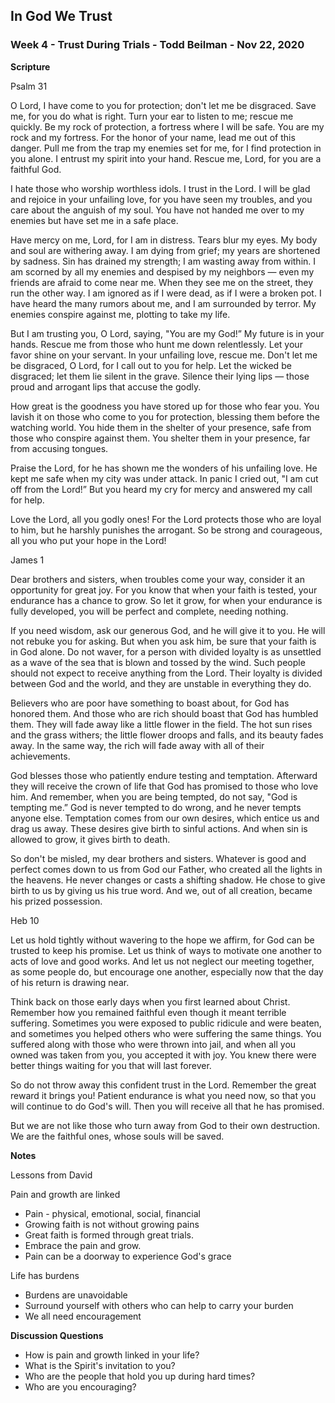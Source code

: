 ## In God We Trust

### Week 4 - Trust During Trials - Todd Beilman  - Nov 22, 2020

**Scripture**

Psalm 31

O Lord, I have come to you for protection;
don't let me be disgraced.
Save me, for you do what is right.
Turn your ear to listen to me;
rescue me quickly.
Be my rock of protection,
a fortress where I will be safe.
You are my rock and my fortress.
For the honor of your name, lead me out of this danger.
Pull me from the trap my enemies set for me,
for I find protection in you alone.
I entrust my spirit into your hand.
Rescue me, Lord, for you are a faithful God.

I hate those who worship worthless idols.
I trust in the Lord.
I will be glad and rejoice in your unfailing love,
for you have seen my troubles,
and you care about the anguish of my soul.
You have not handed me over to my enemies
but have set me in a safe place.

Have mercy on me, Lord, for I am in distress.
Tears blur my eyes.
My body and soul are withering away.
I am dying from grief;
my years are shortened by sadness.
Sin has drained my strength;
I am wasting away from within.
I am scorned by all my enemies
and despised by my neighbors —
even my friends are afraid to come near me.
When they see me on the street,
they run the other way.
I am ignored as if I were dead,
as if I were a broken pot.
I have heard the many rumors about me,
and I am surrounded by terror.
My enemies conspire against me,
plotting to take my life.

But I am trusting you, O Lord,
saying, "You are my God!”
My future is in your hands.
Rescue me from those who hunt me down relentlessly.
Let your favor shine on your servant.
In your unfailing love, rescue me.
Don't let me be disgraced, O Lord,
for I call out to you for help.
Let the wicked be disgraced;
let them lie silent in the grave.
Silence their lying lips —
those proud and arrogant lips that accuse the godly.

How great is the goodness
you have stored up for those who fear you.
You lavish it on those who come to you for protection,
blessing them before the watching world.
You hide them in the shelter of your presence,
safe from those who conspire against them.
You shelter them in your presence,
far from accusing tongues.

Praise the Lord,
for he has shown me the wonders of his unfailing love.
He kept me safe when my city was under attack.
In panic I cried out,
"I am cut off from the Lord!”
But you heard my cry for mercy
and answered my call for help.

Love the Lord, all you godly ones!
For the Lord protects those who are loyal to him,
but he harshly punishes the arrogant.
So be strong and courageous,
all you who put your hope in the Lord!


James 1

Dear brothers and sisters, when troubles come your way, consider it an opportunity for great joy. For you know that when your faith is tested, your endurance has a chance to grow. So let it grow, for when your endurance is fully developed, you will be perfect and complete, needing nothing.

If you need wisdom, ask our generous God, and he will give it to you. He will not rebuke you for asking. But when you ask him, be sure that your faith is in God alone. Do not waver, for a person with divided loyalty is as unsettled as a wave of the sea that is blown and tossed by the wind. Such people should not expect to receive anything from the Lord. Their loyalty is divided between God and the world, and they are unstable in everything they do.

Believers who are poor have something to boast about, for God has honored them. And those who are rich should boast that God has humbled them. They will fade away like a little flower in the field. The hot sun rises and the grass withers; the little flower droops and falls, and its beauty fades away. In the same way, the rich will fade away with all of their achievements.

God blesses those who patiently endure testing and temptation. Afterward they will receive the crown of life that God has promised to those who love him. And remember, when you are being tempted, do not say, "God is tempting me.” God is never tempted to do wrong, and he never tempts anyone else. Temptation comes from our own desires, which entice us and drag us away. These desires give birth to sinful actions. And when sin is allowed to grow, it gives birth to death.

So don't be misled, my dear brothers and sisters. Whatever is good and perfect comes down to us from God our Father, who created all the lights in the heavens. He never changes or casts a shifting shadow. He chose to give birth to us by giving us his true word. And we, out of all creation, became his prized possession.


Heb 10

Let us hold tightly without wavering to the hope we affirm, for God can be trusted to keep his promise. Let us think of ways to motivate one another to acts of love and good works. And let us not neglect our meeting together, as some people do, but encourage one another, especially now that the day of his return is drawing near.

Think back on those early days when you first learned about Christ. Remember how you remained faithful even though it meant terrible suffering. Sometimes you were exposed to public ridicule and were beaten, and sometimes you helped others who were suffering the same things. You suffered along with those who were thrown into jail, and when all you owned was taken from you, you accepted it with joy. You knew there were better things waiting for you that will last forever.

So do not throw away this confident trust in the Lord. Remember the great reward it brings you! Patient endurance is what you need now, so that you will continue to do God's will. Then you will receive all that he has promised.

But we are not like those who turn away from God to their own destruction. We are the faithful ones, whose souls will be saved.



**Notes**

Lessons from David 

Pain and growth are linked

* Pain - physical, emotional, social, financial
* Growing faith is not without growing pains
* Great faith is formed through great trials.
* Embrace the pain and grow.
* Pain can be a doorway to experience God's grace

Life has burdens

* Burdens are unavoidable
* Surround yourself with others who can help to carry your burden
* We all need encouragement



**Discussion Questions**

* How is pain and growth linked in your life?
* What is the Spirit's invitation to you?
* Who are the people that hold you up during hard times?
* Who are you encouraging?


